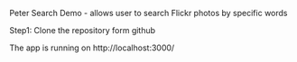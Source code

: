 Peter Search Demo - allows user to search Flickr photos by specific words



Step1:  Clone the repository form github
      
        




The app is running on http://localhost:3000/






